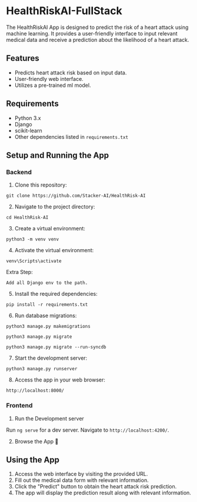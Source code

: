 # HealthRiskAI-FullStack

The HealthRiskAI App is designed to predict the risk of a heart attack using machine learning. It provides a user-friendly interface to input relevant medical data and receive a prediction about the likelihood of a heart attack.

## Features

- Predicts heart attack risk based on input data.
- User-friendly web interface.
- Utilizes a pre-trained ml model.

## Requirements

- Python 3.x
- Django
- scikit-learn
- Other dependencies listed in `requirements.txt`

## Setup and Running the App

### Backend

1. Clone this repository:
  ```
git clone https://github.com/Stacker-AI/HealthRisk-AI
  ```
2. Navigate to the project directory:
  ```
cd HealthRisk-AI
```
3. Create a virtual environment:
  ```
python3 -m venv venv
  ```
4. Activate the virtual environment:
  ```
venv\Scripts\activate
  ```
Extra Step: 
  ```
Add all Django env to the path.
  ```
5. Install the required dependencies:
  ```
pip install -r requirements.txt
  ```
6. Run database migrations:
  ```
python3 manage.py makemigrations

python3 manage.py migrate

python3 manage.py migrate --run-syncdb
  ```
7. Start the development server:
  ```
python3 manage.py runserver
  ```
8. Access the app in your web browser:
  ```
http://localhost:8000/
  ```

### Frontend

1. Run the Development server

Run `ng serve` for a dev server. Navigate to `http://localhost:4200/`.

2. Browse the App 🙂

## Using the App

1. Access the web interface by visiting the provided URL.
2. Fill out the medical data form with relevant information.
3. Click the "Predict" button to obtain the heart attack risk prediction.
4. The app will display the prediction result along with relevant information.

